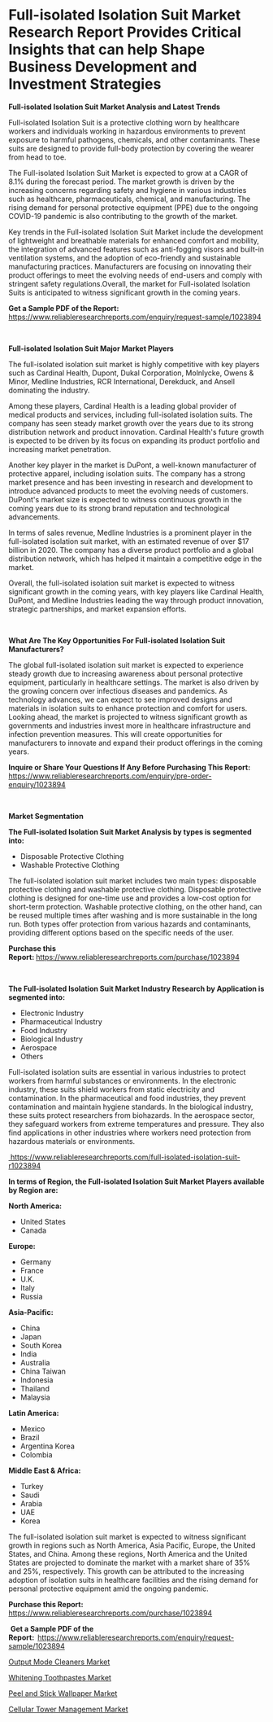 <p><h1>Full-isolated Isolation Suit Market Research Report Provides Critical Insights that can help Shape Business Development and Investment Strategies</h1></p><p><strong>Full-isolated Isolation Suit Market Analysis and Latest Trends</strong></p>
<p><p>Full-isolated Isolation Suit is a protective clothing worn by healthcare workers and individuals working in hazardous environments to prevent exposure to harmful pathogens, chemicals, and other contaminants. These suits are designed to provide full-body protection by covering the wearer from head to toe.</p><p>The Full-isolated Isolation Suit Market is expected to grow at a CAGR of 8.1% during the forecast period. The market growth is driven by the increasing concerns regarding safety and hygiene in various industries such as healthcare, pharmaceuticals, chemical, and manufacturing. The rising demand for personal protective equipment (PPE) due to the ongoing COVID-19 pandemic is also contributing to the growth of the market.</p><p>Key trends in the Full-isolated Isolation Suit Market include the development of lightweight and breathable materials for enhanced comfort and mobility, the integration of advanced features such as anti-fogging visors and built-in ventilation systems, and the adoption of eco-friendly and sustainable manufacturing practices. Manufacturers are focusing on innovating their product offerings to meet the evolving needs of end-users and comply with stringent safety regulations.Overall, the market for Full-isolated Isolation Suits is anticipated to witness significant growth in the coming years.</p></p>
<p><strong>Get a Sample PDF of the Report:&nbsp;</strong> <a href="https://www.reliableresearchreports.com/enquiry/request-sample/1023894">https://www.reliableresearchreports.com/enquiry/request-sample/1023894</a></p>
<p>&nbsp;</p>
<p><strong>Full-isolated Isolation Suit Major Market Players</strong></p>
<p><p>The full-isolated isolation suit market is highly competitive with key players such as Cardinal Health, Dupont, Dukal Corporation, Molnlycke, Owens & Minor, Medline Industries, RCR International, Derekduck, and Ansell dominating the industry. </p><p>Among these players, Cardinal Health is a leading global provider of medical products and services, including full-isolated isolation suits. The company has seen steady market growth over the years due to its strong distribution network and product innovation. Cardinal Health's future growth is expected to be driven by its focus on expanding its product portfolio and increasing market penetration.</p><p>Another key player in the market is DuPont, a well-known manufacturer of protective apparel, including isolation suits. The company has a strong market presence and has been investing in research and development to introduce advanced products to meet the evolving needs of customers. DuPont's market size is expected to witness continuous growth in the coming years due to its strong brand reputation and technological advancements.</p><p>In terms of sales revenue, Medline Industries is a prominent player in the full-isolated isolation suit market, with an estimated revenue of over $17 billion in 2020. The company has a diverse product portfolio and a global distribution network, which has helped it maintain a competitive edge in the market.</p><p>Overall, the full-isolated isolation suit market is expected to witness significant growth in the coming years, with key players like Cardinal Health, DuPont, and Medline Industries leading the way through product innovation, strategic partnerships, and market expansion efforts.</p></p>
<p>&nbsp;</p>
<p><strong>What Are The Key Opportunities For Full-isolated Isolation Suit Manufacturers?</strong></p>
<p><p>The global full-isolated isolation suit market is expected to experience steady growth due to increasing awareness about personal protective equipment, particularly in healthcare settings. The market is also driven by the growing concern over infectious diseases and pandemics. As technology advances, we can expect to see improved designs and materials in isolation suits to enhance protection and comfort for users. Looking ahead, the market is projected to witness significant growth as governments and industries invest more in healthcare infrastructure and infection prevention measures. This will create opportunities for manufacturers to innovate and expand their product offerings in the coming years.</p></p>
<p><strong>Inquire or Share Your Questions If Any Before Purchasing This Report:</strong> <a href="https://www.reliableresearchreports.com/enquiry/pre-order-enquiry/1023894">https://www.reliableresearchreports.com/enquiry/pre-order-enquiry/1023894</a></p>
<p>&nbsp;</p>
<p><strong>Market Segmentation</strong></p>
<p><strong>The Full-isolated Isolation Suit Market Analysis by types is segmented into:</strong></p>
<p><ul><li>Disposable Protective Clothing</li><li>Washable Protective Clothing</li></ul></p>
<p><p>The full-isolated isolation suit market includes two main types: disposable protective clothing and washable protective clothing. Disposable protective clothing is designed for one-time use and provides a low-cost option for short-term protection. Washable protective clothing, on the other hand, can be reused multiple times after washing and is more sustainable in the long run. Both types offer protection from various hazards and contaminants, providing different options based on the specific needs of the user.</p></p>
<p><strong>Purchase this Report:&nbsp;</strong><a href="https://www.reliableresearchreports.com/purchase/1023894">https://www.reliableresearchreports.com/purchase/1023894</a></p>
<p>&nbsp;</p>
<p><strong>The Full-isolated Isolation Suit Market Industry Research by Application is segmented into:</strong></p>
<p><ul><li>Electronic Industry</li><li>Pharmaceutical Industry</li><li>Food Industry</li><li>Biological Industry</li><li>Aerospace</li><li>Others</li></ul></p>
<p><p>Full-isolated isolation suits are essential in various industries to protect workers from harmful substances or environments. In the electronic industry, these suits shield workers from static electricity and contamination. In the pharmaceutical and food industries, they prevent contamination and maintain hygiene standards. In the biological industry, these suits protect researchers from biohazards. In the aerospace sector, they safeguard workers from extreme temperatures and pressure. They also find applications in other industries where workers need protection from hazardous materials or environments.</p></p>
<p><a href="https://www.reliableresearchreports.com/full-isolated-isolation-suit-r1023894">&nbsp;https://www.reliableresearchreports.com/full-isolated-isolation-suit-r1023894</a></p>
<p><strong>In terms of Region, the Full-isolated Isolation Suit Market Players available by Region are:</strong></p>
<p>
    <p> <strong> North America: </strong>
        <ul>
            <li>United States</li>
            <li>Canada</li>
        </ul>
        </p> 
    <p> <strong> Europe: </strong>
        <ul>
            <li>Germany</li>
            <li>France</li>
            <li>U.K.</li>
            <li>Italy</li>
            <li>Russia</li>
        </ul>
        </p> 
    <p> <strong> Asia-Pacific: </strong>
        <ul>
            <li>China</li>
            <li>Japan</li>
            <li>South Korea</li>
            <li>India</li>
            <li>Australia</li>
            <li>China Taiwan</li>
            <li>Indonesia</li>
            <li>Thailand</li>
            <li>Malaysia</li>
        </ul>
        </p> 
    <p> <strong> Latin America: </strong>
        <ul>
            <li>Mexico</li>
            <li>Brazil</li>
            <li>Argentina Korea</li>
            <li>Colombia</li>
        </ul>
        </p> 
    <p> <strong> Middle East & Africa: </strong>
        <ul>
            <li>Turkey</li>
            <li>Saudi</li>
            <li>Arabia</li>
            <li>UAE</li>
            <li>Korea</li>
        </ul>
    </p>
    </p>
<p><p>The full-isolated isolation suit market is expected to witness significant growth in regions such as North America, Asia Pacific, Europe, the United States, and China. Among these regions, North America and the United States are projected to dominate the market with a market share of 35% and 25%, respectively. This growth can be attributed to the increasing adoption of isolation suits in healthcare facilities and the rising demand for personal protective equipment amid the ongoing pandemic.</p></p>
<p><strong>Purchase this Report: </strong><a href="https://www.reliableresearchreports.com/purchase/1023894">https://www.reliableresearchreports.com/purchase/1023894</a></p>
<p>&nbsp;<strong>Get a Sample PDF of the Report:&nbsp;&nbsp;</strong><a href="https://www.reliableresearchreports.com/enquiry/request-sample/1023894">https://www.reliableresearchreports.com/enquiry/request-sample/1023894</a></p>
<p><strong></strong></p>
<p><p><a href="https://medium.com/@crystalwastonh89/insights-into-output-mode-cleaners-market-share-and-competitive-landscape-for-period-from-2024-to-7a2055f93776">Output Mode Cleaners Market</a></p><p><a href="https://github.com/layomumuney/Market-Research-Report-List-1/blob/main/whitening-toothpastes-market.md">Whitening Toothpastes Market</a></p><p><a href="https://github.com/lawrenceWatkins654/Market-Research-Report-List-1/blob/main/peel-and-stick-wallpaper-market.md">Peel and Stick Wallpaper Market</a></p><p><a href="https://medium.com/@kaylagreenj1521/exploring-cellular-tower-management-market-dynamics-global-trends-and-future-growth-prospects-e8dd3b9d4f6b">Cellular Tower Management Market</a></p></p>